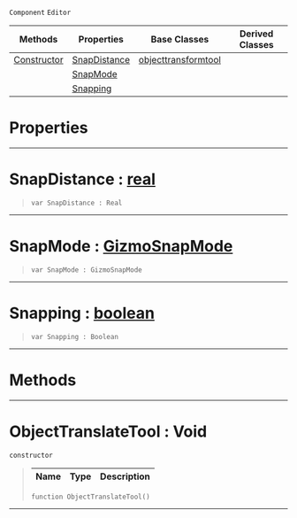  `Component` `Editor`



|Methods|Properties|Base Classes|Derived Classes|
|---|---|---|---|
|[Constructor](objecttranslatetool.md#objecttranslatetool-void)|[SnapDistance](objecttranslatetool.md#snapdistance-zilch-engine)|[objecttransformtool](objecttransformtool.md)| |
| |[SnapMode](objecttranslatetool.md#snapmode-zilch-engine-doc)| | |
| |[Snapping](objecttranslatetool.md#snapping-zilch-engine-doc)| | |


 #  Properties


---  
 #  SnapDistance : [real](../nada_base_types/real.md)

> 
> ```TS:Nada
> var SnapDistance : Real


---  
 #  SnapMode : [GizmoSnapMode](../enum_reference.md#gizmosnapmode)

> 
> ```TS:Nada
> var SnapMode : GizmoSnapMode


---  
 #  Snapping : [boolean](../nada_base_types/boolean.md)

> 
> ```TS:Nada
> var Snapping : Boolean


---  
 #  Methods


---  
 #  ObjectTranslateTool : Void

 `constructor`

> 
> |Name|Type|Description|
> |---|---|---|
> ```TS:Nada
> function ObjectTranslateTool()
> ``` 


---  
 

 